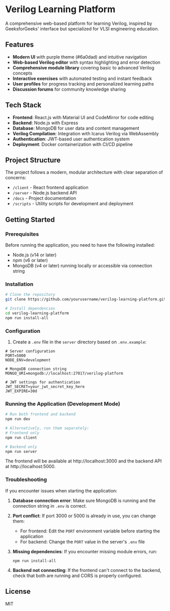 # Verilog Learning Platform

A comprehensive web-based platform for learning Verilog, inspired by GeeksforGeeks' interface but specialized for VLSI engineering education.

## Features

- **Modern UI** with purple theme (#6a0dad) and intuitive navigation
- **Web-based Verilog editor** with syntax highlighting and error detection
- **Comprehensive module library** covering basic to advanced Verilog concepts
- **Interactive exercises** with automated testing and instant feedback
- **User profiles** for progress tracking and personalized learning paths
- **Discussion forums** for community knowledge sharing

## Tech Stack

- **Frontend**: React.js with Material UI and CodeMirror for code editing
- **Backend**: Node.js with Express
- **Database**: MongoDB for user data and content management
- **Verilog Compilation**: Integration with Icarus Verilog via WebAssembly
- **Authentication**: JWT-based user authentication system
- **Deployment**: Docker containerization with CI/CD pipeline

## Project Structure

The project follows a modern, modular architecture with clear separation of concerns:

- `/client` - React frontend application
- `/server` - Node.js backend API
- `/docs` - Project documentation
- `/scripts` - Utility scripts for development and deployment

## Getting Started

### Prerequisites

Before running the application, you need to have the following installed:

- Node.js (v14 or later)
- npm (v6 or later)
- MongoDB (v4 or later) running locally or accessible via connection string

### Installation

```bash
# Clone the repository
git clone https://github.com/yourusername/verilog-learning-platform.git

# Install dependencies
cd verilog-learning-platform
npm run install-all
```

### Configuration

1. Create a `.env` file in the `server` directory based on `.env.example`:

```
# Server configuration
PORT=5000
NODE_ENV=development

# MongoDB connection string
MONGO_URI=mongodb://localhost:27017/verilog-platform

# JWT settings for authentication
JWT_SECRET=your_jwt_secret_key_here
JWT_EXPIRE=30d
```

### Running the Application (Development Mode)

```bash
# Run both frontend and backend
npm run dev

# Alternatively, run them separately:
# Frontend only
npm run client

# Backend only
npm run server
```

The frontend will be available at http://localhost:3000 and the backend API at http://localhost:5000.

### Troubleshooting

If you encounter issues when starting the application:

1. **Database connection error**: Make sure MongoDB is running and the connection string in `.env` is correct.

2. **Port conflict**: If port 3000 or 5000 is already in use, you can change them:
   - For frontend: Edit the `PORT` environment variable before starting the application
   - For backend: Change the `PORT` value in the server's `.env` file

3. **Missing dependencies**: If you encounter missing module errors, run:
   ```
   npm run install-all
   ```

4. **Backend not connecting**: If the frontend can't connect to the backend, check that both are running and CORS is properly configured.

## License

MIT 